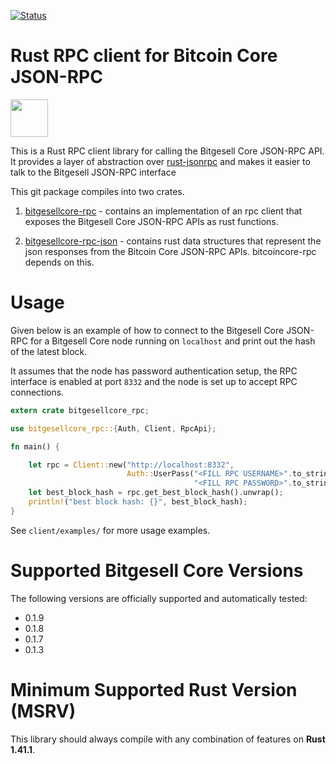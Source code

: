 [![Status](https://travis-ci.org/rust-bitcoin/rust-bitcoincore-rpc.png?branch=master)](https://travis-ci.org/rust-bitcoin/rust-bitcoincore-rpc)

# Rust RPC client for Bitcoin Core JSON-RPC 
<img src="doc/img/Icon.png" style="height: 60px;"/>

This is a Rust RPC client library for calling the Bitgesell Core JSON-RPC API. It provides a layer of abstraction over 
[rust-jsonrpc](https://github.com/apoelstra/rust-jsonrpc) and makes it easier to talk to the Bitgesell JSON-RPC interface 

This git package compiles into two crates.
1. [bitgesellcore-rpc](https://crates.io/crates/bitgesellcore-rpc) - contains an implementation of an rpc client that exposes 
the Bitgesell Core JSON-RPC APIs as rust functions.

2. [bitgesellcore-rpc-json](https://crates.io/crates/bitgesellcore-rpc-json) -  contains rust data structures that represent 
the json responses from the Bitcoin Core JSON-RPC APIs. bitcoincore-rpc depends on this.

# Usage
Given below is an example of how to connect to the Bitgesell Core JSON-RPC for a Bitgesell Core node running on `localhost`
and print out the hash of the latest block.

It assumes that the node has password authentication setup, the RPC interface is enabled at port `8332` and the node
is set up to accept RPC connections. 

```rust
extern crate bitgesellcore_rpc;

use bitgesellcore_rpc::{Auth, Client, RpcApi};

fn main() {

    let rpc = Client::new("http://localhost:8332",
                          Auth::UserPass("<FILL RPC USERNAME>".to_string(),
                                         "<FILL RPC PASSWORD>".to_string())).unwrap();
    let best_block_hash = rpc.get_best_block_hash().unwrap();
    println!("best block hash: {}", best_block_hash);
}
```

See `client/examples/` for more usage examples. 

# Supported Bitgesell Core Versions
The following versions are officially supported and automatically tested:
*  0.1.9
*  0.1.8
*  0.1.7
*  0.1.3

# Minimum Supported Rust Version (MSRV)
This library should always compile with any combination of features on **Rust 1.41.1**.
